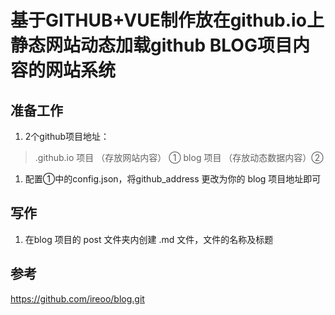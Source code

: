 # 基于GITHUB+VUE制作放在github.io上静态网站动态加载github BLOG项目内容的网站系统

## 准备工作
1. 2个github项目地址：
  > <your name>.github.io 项目 （存放网站内容） ①
  > blog 项目 （存放动态数据内容）②
1. 配置①中的config.json，将github_address 更改为你的 blog 项目地址即可
  
## 写作
1. 在blog 项目的 post 文件夹内创建 .md 文件，文件的名称及标题

## 参考
https://github.com/ireoo/blog.git
